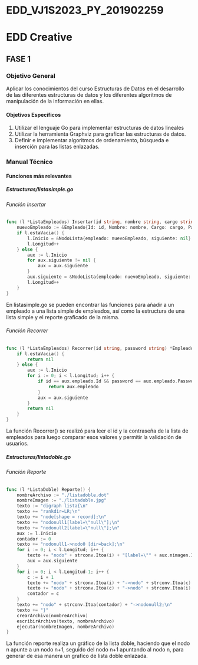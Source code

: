 # EDD_VJ1S2023_PY_201902259
# EDD Creative
## FASE 1

### Objetivo General
Aplicar los conocimientos del curso Estructuras de Datos en el desarrollo de
las diferentes estructuras de datos y los diferentes algoritmos de
manipulación de la información en ellas.
#### Objetivos Específicos
1. Utilizar el lenguaje Go para implementar estructuras de datos lineales
2. Utilizar la herramienta Graphviz para graficar las estructuras de datos.
3. Definir e implementar algoritmos de ordenamiento, búsqueda e inserción para
las listas enlazadas.


### Manual Técnico

#### Funciones más relevantes

##### Estructuras/listasimple.go
###### Función Insertar

```go
func (l *ListaEmpleados) Insertar(id string, nombre string, cargo string, password string) {
	nuevoEmpleado := &Empleado{Id: id, Nombre: nombre, Cargo: cargo, Password: password}
	if l.estaVacia() {
		l.Inicio = &NodoLista{empleado: nuevoEmpleado, siguiente: nil}
		l.Longitud++
	} else {
		aux := l.Inicio
		for aux.siguiente != nil {
			aux = aux.siguiente
		}
		aux.siguiente = &NodoLista{empleado: nuevoEmpleado, siguiente: nil}
		l.Longitud++
	}
}
```
En listasimple.go se pueden encontrar las funciones para añadir a un empleado a una lista simple de empleados, así como la estructura de una lista simple y el reporte graficado de la misma.

###### Función Recorrer
```go
func (l *ListaEmpleados) Recorrer(id string, password string) *Empleado {
	if l.estaVacia() {
		return nil
	} else {
		aux := l.Inicio
		for i := 0; i < l.Longitud; i++ {
			if id == aux.empleado.Id && password == aux.empleado.Password {
				return aux.empleado
			}
			aux = aux.siguiente
		}
		return nil
	}
}
```
La función Recorrer() se realizó para leer el id y la contraseña de la lista de empleados para luego comparar esos valores y permitir la validación de usuarios.


##### Estructuras/listadoble.go
###### Función Reporte

```go
func (l *ListaDoble) Reporte() {
	nombreArchivo := "./listadoble.dot"
	nombreImagen := "./listadoble.jpg"
	texto := "digraph lista{\n"
	texto += "rankdir=LR;\n"
	texto += "node[shape = record];\n"
	texto += "nodonull1[label=\"null\"];\n"
	texto += "nodonull2[label=\"null\"];\n"
	aux := l.Inicio
	contador := 0
	texto += "nodonull1->nodo0 [dir=back];\n"
	for i := 0; i < l.Longitud; i++ {
		texto += "nodo" + strconv.Itoa(i) + "[label=\"" + aux.nimagen.Imagen + "\"];\n"
		aux = aux.siguiente
	}
	for i := 0; i < l.Longitud-1; i++ {
		c := i + 1
		texto += "nodo" + strconv.Itoa(i) + "->nodo" + strconv.Itoa(c) + ";\n"
		texto += "nodo" + strconv.Itoa(c) + "->nodo" + strconv.Itoa(i) + ";\n"
		contador = c
	}
	texto += "nodo" + strconv.Itoa(contador) + "->nodonull2;\n"
	texto += "}"
	crearArchivo(nombreArchivo)
	escribirArchivo(texto, nombreArchivo)
	ejecutar(nombreImagen, nombreArchivo)
}
```
La función reporte realiza un gráfico de la lista doble, haciendo que el nodo n apunte a un nodo n+1, seguido del nodo n+1 apuntando al nodo n, para generar de esa manera un grafico de lista doble enlazada.
